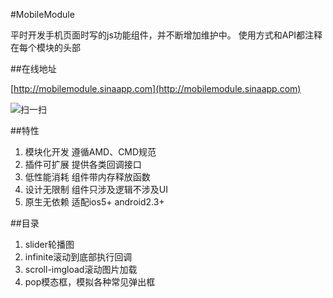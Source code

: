 #MobileModule

平时开发手机页面时写的js功能组件，并不断增加维护中。
使用方式和API都注释在每个模块的头部

##在线地址

[http://mobilemodule.sinaapp.com](http://mobilemodule.sinaapp.com)

![扫一扫](http://mobilemodule.sinaapp.com/test/erw.png)

##特性

1. 模块化开发 遵循AMD、CMD规范
2. 插件可扩展 提供各类回调接口
3. 低性能消耗 组件带内存释放函数
4. 设计无限制 组件只涉及逻辑不涉及UI
6. 原生无依赖 适配ios5+ android2.3+

##目录

1. slider轮播图
2. infinite滚动到底部执行回调
3. scroll-imgload滚动图片加载
4. pop模态框，模拟各种常见弹出框